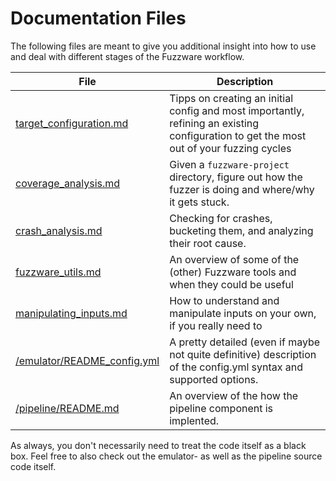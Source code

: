 # Documentation Files
The following files are meant to give you additional insight into how to use and deal with different stages of the Fuzzware workflow.

| File | Description |
| ---- | ----------- |
| [target_configuration.md](target_configuration.md) | Tipps on creating an initial config and most importantly, refining an existing configuration to get the most out of your fuzzing cycles |
| [coverage_analysis.md](coverage_analysis.md) | Given a `fuzzware-project` directory, figure out how the fuzzer is doing and where/why it gets stuck. |
| [crash_analysis.md](crash_analysis.md) | Checking for crashes, bucketing them, and analyzing their root cause. |
| [fuzzware_utils.md](fuzzware_utils.md) | An overview of some of the (other) Fuzzware tools and when they could be useful |
| [manipulating_inputs.md](manipulating_inputs.md) | How to understand and manipulate inputs on your own, if you really need to |
| [/emulator/README_config.yml](https://github.com/fuzzware-fuzzer/fuzzware-emulator/blob/main/README_config.yml) | A pretty detailed (even if maybe not quite definitive) description of the config.yml syntax and supported options. |
| [/pipeline/README.md](https://github.com/fuzzware-fuzzer/fuzzware-pipeline/blob/main/README_pipeline_architecture.md) | An overview of the how the pipeline component is implented. |

As always, you don't necessarily need to treat the code itself as a black box. Feel free to also check out the emulator- as well as the pipeline source code itself.